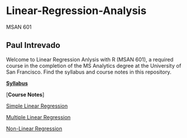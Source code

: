 # Linear-Regression-Analysis
MSAN 601

## Paul Intrevado

Welcome to Linear Regression Anlysis with R (MSAN 601), a required course in the completion of the MS Analytics degree at the University of San Francisco. Find the syllabus and course notes in this repository.

[**Syllabus**](https://github.com/paulintrevado/Linear-Regression-Analysis-with-R/blob/master/syllabus.pdf)

[**Course Notes**]

[Simple Linear Regression](https://github.com/paulintrevado/Linear-Regression-Analysis-with-R/blob/master/msan601_slr.pdf)

[Multiple Linear Regression]()

[Non-Linear Regression]()
